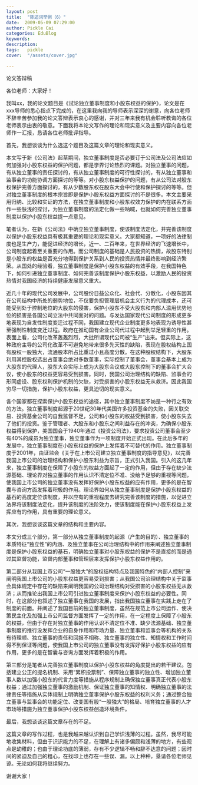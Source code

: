 ```yaml
---
layout: post  
title:  "陈述词举例（6）"
date:  2009-05-09 07:29:00
author: Pickle Cai  
categories: EduBlog  
keywords: 
description:   
tags:	pickle   
cover:  "/assets/cover.jpg"  

---
```


  论文答辩稿



各位老师：大家好！



我叫xx，我的论文题目是《试论独立董事制度和小股东权益的保护》，论文是在xxx导师的悉心指点下完成的，在这里我向我的导师表示深深的谢意，向各位老师不辞辛苦参加我的论文答辩表示衷心的感谢，并对三年来我有机会聆听教诲的各位老师表示由衷的敬意。下面我将本论文写作的理论和现实意义及主要内容向各位老师作一汇报，恳请各位老师批评指导。



首先，我想谈谈为什么选这个题目及这篇文章的理论和现实意义。



本文写于新《公司法》起草期间，独立董事制度是否必要订于公司法及公司法应如何加强对小股东权益的保护问题，都是学界讨论热烈的课题。对独立董事的问题，有从独立董事的责任探讨的，有从独立董事制度的可行性探讨的，有从独立董事和监事会的功能协调方面探讨的等等。对小股东权益保护的问题，有从公司法对股东权保护完善方面探讨的，有从少数股东权在股东大会中行使和保护探讨的等等。但对独立董事制度的根本宗旨即是保护小股东权益方面探讨的不是很多。本文主要采用归纳、比较和实证的方法，在独立董事制度和小股东权效力保护的内在联系方面作一些肤浅的探讨，为独立董事制度的法定化做一些呐喊，也就如何完善独立董事制度以保护小股东权益提一点意见。



笔者认为，在新《公司法》中确立独立董事制度，使该制度法定化，并完善该制度以保护小股东权益具有极其重要的理论和现实意义。大家都知道，一项好的法律制度也是生产力，能促进经济的增长，近一、二百年来，在世界经济的飞速增长中，公司制度起着至关重要的作用。而公司制度的基础是人民投资的热情，故股东特别是小股东的权益是否充分地得到保护关系到人民的投资热情并最终影响到经济繁荣。从国处的经验看，独立董事制度是保护小股东权益的有效手段，在我国特色下，如何引进独立董事制度、如何完善该制度保护小股东权益，以激励人民的投资热情对我国经济的持续健康发展意义重大。



近几十年的现代公司发展中，公司股份日益公众化、社会代、分散化，小股东因其在公司结构中所处的弱势地位，不仅要负担管理层机会主义行为的代理成本，还可能受到处于控制地位的大股东的侵害，保护小股东不受大股东和内部人滥用优势地位的损害是各国公司立法中共同面对的问题。与发达国家现代公司制度的形成更多地表现为自发性制度变迁过程不同，我国建立现代企业制度更多地表现为诱导性甚至强制性制度变迁过程。政府在推动国有企业公司代过程中起到举足轻重的作用。表面上看，公司化改革轰轰烈烈，大批所谓现代公司被“生产”出来。但实际上，这种政府主导的公司化改革不可避免地带来很多先天性的缺陷，表现在股权结构上国有股权一股独大，流通股本所占比重过小且高度分散。在这种股权结构下，大股东利用其控股权选出占董事会绝对多数董事，实际控制了董事会，董事会基本上成为大股东的代理人，股东大会实际上成为大股东会议或大股东控制下的董事会扩大会议，使小股东的权益更容易受到损害。同时，我国公司治理结构的缺陷、监事会的形同虚设、股东权利保护机制的欠缺，对受损害的小股东权益无从救济。因此我国穷尽一切措施，保护小股东权益，更具迫切的现实意义。



各个国家都在探索保护小股东权益的途径，其中独立董事制度不妨是一种行之有效的方法。独立董事制度起源于20世纪30年代美国许多投资基金的失败，因关联交易、投资基金公司的自我监督不足，公司和小股东的权益受到损害，使小股东失去了他们的投资。鉴于管理者、大股东和小股东之间利益存在的冲突，为确保小股东权益得到保护，美国国会于1940年通过《投资公司法》，要求投资公司董事会至少有40%的成员为独立董事，独立董事作为一项制度开始正式出现。在此后多年的发展中，独立董事制度在小股东权益的保护上发挥着不可替代的作用。独立董事制度于2001年，由证监会《关于在上市公司建立独立董事制度的指导意见》，以完善我国上市公司的治理结构和保护小股东利益为宗旨，正式引入我国。引入的这几年来，独立董事制度在保障了小股东的权益方面起了一定的作用，但由于存在缺少法源基础、理论界对独立董事的作用认识不清定位不准、没给予足够的重视等问题，使我国上市公司的独立董事没有发挥好保护小股东权益的应有作用，更多的是在智囊与咨询方面发挥着积极的作用。理论界如何从独立董事制度是保护小股东权益的基石的高度定位该制度，并以应有的重视程度去研究完善该制度的措施，以促进立法界将该制度法定化，提升该制度的法阶效力，使该制度能在保护小股东权益上发挥应有的作用，具有重要的理论意义。



其次，我想谈谈这篇文章的结构和主要内容。



本文分成三个部分，第一部分从独立董事制度的起源（产生的目的）、独立董事的本质特征“独立性”的内涵、及独立董事在公司治理结构中的作用来阐述独立董事制度是保护小股东权益的基石，明确独立董事对小股东权益的保护不是直接的而是通过其监督功能，监督内部董事和管理层来发挥保护小股东权益作用的。



第二部分从我国上市公司“一股独大”的股权结构特点及我国特色的“内部人控制”来阐明我国上市公司的小股东权益更容易受到损害；从我国公司治理结构中关于监事会具体规定中存在的缺陷来阐明我国的公司治理结构对受损害的小股东权益无从救济；从而推论出我国上市公司引进独立董事制度来保护小股东权益的必要性。同时，在这部分也叙述了独立董事在我国的发展，指出我国独立董事在实践上走在了制度的前面。并阐述了我国目前的独立董事制度，虽然在规范上市公司运作、使决策民主化及加强上市公司监督方面发挥了一定的作用，在一定程度上保障了小股东的权益，但由于存在对独立董事的作用认识不清定位不准、缺少法源基础、独立董事制度的推行没发挥企业的自身作用和市场力量、独立董事和监事会等机构的关系有待理顺、独立董事的责任和回报不相称、独立董事的独立性、知情权和工作时间得不到保证等问题，使我国上市公司的独立董事没有发挥好保护小股东权益的应有作用，更多的是在智囊与咨询方面发挥着积极的作用。



第三部分是笔者从完善独立董事制度以保护小股东权益的角度提出的若干建议。包括建立公正的提名机制、采用“累积投票制”、保障独立董事的独立性、增加独立董事人数以加强小股东的代言力度等措施从程序规制上确保独立董事真正代表小股东权益；通过加强独立董事的激励机制、保证独立董事的知情权、明确独立董事的法律责任等措施从实体规制上明确独立董事保护小股东权益的权利义务；通过整合独立董事与监事会的功能定位、改变国有股“一股独大”的格局、培育独立董事的人才市场等措施为独立董事保护小股东权益创造环境条件。



最后，我想谈谈这篇文章存在的不足。



这篇文章的写作过程，也是我越来越认识到自己学识浅薄的过程。虽然，我尽可能地收集材料，但由于识识能力的不足，在理解上有诸多偏颇和浅薄的地方，有些观点是幼稚的；也由于理论功底的薄弱，存有不少逻辑不畅和辞不达意的问题；因时间的紧迫及自己的粗心，在找印上也存在一些误、漏。以上种种，垦请各位老师见谅。无论如何我将继续努力。



谢谢大家！





		    
